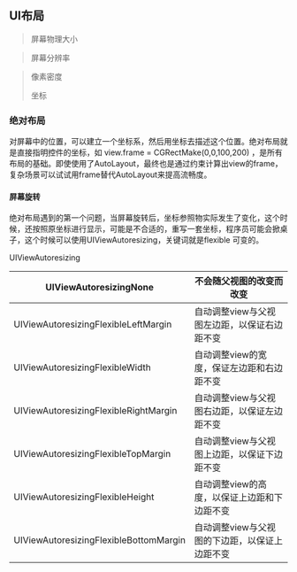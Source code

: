 ## UI布局

> 屏幕物理大小

> 屏幕分辨率

> 像素密度
>
> 坐标

### 绝对布局

对屏幕中的位置，可以建立一个坐标系，然后用坐标去描述这个位置。绝对布局就是直接指明控件的坐标，如 view.frame = CGRectMake(0,0,100,200) ，是所有布局的基础。即使使用了AutoLayout，最终也是通过约束计算出view的frame，复杂场景可以试试用frame替代AutoLayout来提高流畅度。

#### 屏幕旋转

绝对布局遇到的第一个问题，当屏幕旋转后，坐标参照物实际发生了变化，这个时候，还按照原坐标进行显示，可能是不合适的，重写一套坐标，程序员可能会掀桌子，这个时候可以使用UIViewAutoresizing，关键词就是flexible 可变的。

UIViewAutoresizing 

| UIViewAutoresizingNone                 | 不会随父视图的改变而改变                       |
| -------------------------------------- | ---------------------------------------------- |
| UIViewAutoresizingFlexibleLeftMargin   | 自动调整view与父视图左边距，以保证右边距不变   |
| UIViewAutoresizingFlexibleWidth        | 自动调整view的宽度，保证左边距和右边距不变     |
| UIViewAutoresizingFlexibleRightMargin  | 自动调整view与父视图右边距，以保证左边距不变   |
| UIViewAutoresizingFlexibleTopMargin    | 自动调整view与父视图上边距，以保证下边距不变   |
| UIViewAutoresizingFlexibleHeight       | 自动调整view的高度，以保证上边距和下边距不变   |
| UIViewAutoresizingFlexibleBottomMargin | 自动调整view与父视图的下边距，以保证上边距不变 |









